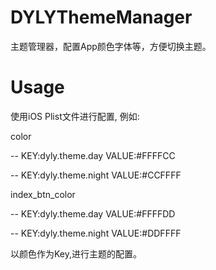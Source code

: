 # DYLYThemeManager
 
 主题管理器，配置App颜色字体等，方便切换主题。

# Usage

使用iOS Plist文件进行配置, 例如:

color 

-- KEY:dyly.theme.day VALUE:#FFFFCC

-- KEY:dyly.theme.night VALUE:#CCFFFF


index_btn_color

-- KEY:dyly.theme.day VALUE:#FFFFDD

-- KEY:dyly.theme.night VALUE:#DDFFFF

以颜色作为Key,进行主题的配置。
